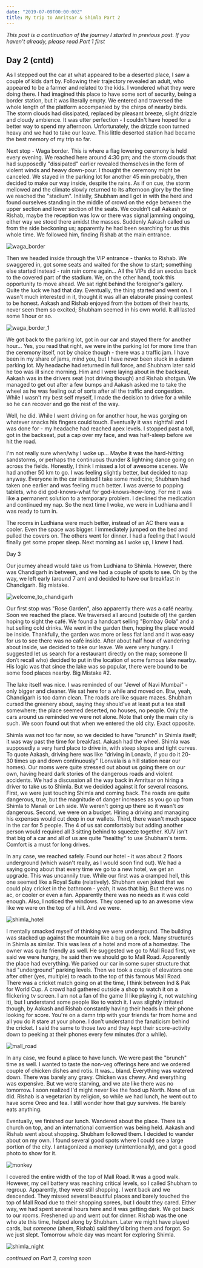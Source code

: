 ```yaml
---
date: "2019-07-09T00:00:00Z"
title: My trip to Amritsar & Shimla Part 2
---
```


_This post is a continuation of the journey I started in previous post. If you haven't already, please read Part 1 first_

## Day 2 (cntd)

As I stepped out the car at what appeared to be a deserted place, I saw a couple of kids dart by. Following their trajectory revealed an adult, who appeared to be a farmer and related to the kids. I wondered what they were doing there. I had imagined this place to have some sort of security, being a border station, but it was literally empty. We entered and traversed the whole length of the platform accompanied by the chirps of nearby birds. The storm clouds had dissipated, replaced by pleasant breeze, slight drizzle and cloudy ambience. It was utter perfection - I couldn't have hoped for a better way to spend my afternoon. Unfortunately, the drizzle soon turned heavy and we had to take our leave. This little deserted station had became the best memory of my trip so far.

Next stop - Waga border. This is where a flag lowering ceremony is held every evening. We reached here around 4:30 pm; and the storm clouds that had supposedly "dissipated" earlier revealed themselves in the form of violent winds and heavy down-pour. I thought the ceremony might be canceled. We stayed in the parking lot for another 45 min probably, then decided to make our way inside, despite the rains. As if on cue, the storm mellowed and the climate slowly returned to its afternoon glory by the time we reached the "stadium". Initially, Shubham and I got in with the herd and found ourselves standing in the middle of crowd on the edge between the upper section and lower section of the seats. We couldn’t call Aakash or Rishab, maybe the reception was low or there was signal jamming ongoing, either way we stood there amidst the masses. Suddenly Aakash called us from the side beckoning us; apparently he had been searching for us this whole time. We followed him, finding Rishab at the main entrance. 

![waga_border](../../images/waga_border.jpg)

Then we headed inside through the VIP entrance - thanks to Rishab. We swaggered in, got some seats and waited for the show to start; something else started instead - rain rain come again... All the VIPs did an exodus back to the covered part of the stadium. We, on the other hand, took this opportunity to move ahead. We sat right behind the foreigner's gallery. Quite the luck we had that day. Eventually, the thing started and went on. I wasn't much interested in it, thought it was all an elaborate pissing contest to be honest. Aakash and Rishab enjoyed from the bottom of their hearts, never seen them so excited; Shubham seemed in his own world. It all lasted some 1 hour or so.

![waga_border_1](../../images/waga_border_1.jpg)

We got back to the parking lot, got in our car and stayed there for another hour… Yes, you read that right, we were in the parking lot for more time than the ceremony itself, not by choice though - there was a traffic jam. I have been in my share of jams, mind you, but I have never been stuck in a damn parking lot. My headache had returned in full force, and Shubham later said he too was ill since morning. Him and I were laying about in the backseat, Aakash was in the drivers seat (not driving though) and Rishab shotgun. We managed to get out after a few bumps and Aakash asked me to take the wheel as he was feeling out of sorts after all the traffic and congestion. While I wasn't my best self myself, I made the decision to drive for a while so he can recover and go the rest of the way.

Well, he did. While I went driving on for another hour, he was gorging on whatever snacks his fingers could touch. Eventually it was nightfall and I was done for - my headache had reached apex levels. I stopped past a toll, got in the backseat, put a cap over my face, and was half-sleep before we hit the road.

I'm not really sure when/why I woke up… Maybe it was the hard-hitting sandstorms, or perhaps the continuous thunder & lightning dance going on across the fields. Honestly, I think I missed a lot of awesome scenes. We had another 50 km to go. I was feeling slightly better, but decided to nap anyway. Everyone in the car insisted I take some medicine; Shubham had taken one earlier and was feeling much better. I was averse to popping tablets, who did god-knows-what for god-knows-how-long. For me it was like a permanent solution to a temporary problem. I declined the medication and continued my nap. So the next time I woke, we were in Ludhiana and I was ready to turn in.

The rooms in Ludhiana were much better, instead of an AC there was a cooler. Even the space was bigger. I immediately jumped on the bed and pulled the covers on. The others went for dinner. I had a feeling that I would finally get some proper sleep. Next morning as I woke up, I knew I had.

Day 3

Our journey ahead would take us from Ludhiana to Shimla. However, there was Chandigarh in between, and we had a couple of spots to see. Oh by the way, we left early (around 7 am) and decided to have our breakfast in Chandigarh. Big mistake.

![welcome_to_chandigarh](../../images/welcome_to_chandigarh.jpg)

Our first stop was "Rose Garden", also apparently there was a café nearby. Soon we reached the place. We traversed all around (outside of) the garden hoping to sight the café. We found a handcart selling "Bombay Gola" and a hut selling cold drinks. We went in the garden then, hoping the place would be inside. Thankfully, the garden was more or less flat land and it was easy for us to see there was no café inside. After about half hour of wandering about inside, we decided to take our leave. We were very hungry. I suggested let us search for a restaurant directly on the map; someone (I don’t recall who) decided to put in the location of some famous lake nearby. His logic was that since the lake was so popular, there were bound to be some food places nearby. Big Mistake #2.

The lake itself was nice. I was reminded of our "Jewel of Navi Mumbai" - only bigger and cleaner. We sat here for a while and moved on. Btw, yeah, Chandigarh is too damn clean. The roads are like square mazes. Shubham cursed the greenery about, saying they should've at least put a tea stall somewhere; the place seemed deserted, no houses, no people. Only the cars around us reminded we were not alone. Note that only the main city is such. We soon found out that when we entered the old city. Exact opposite.

Shimla was not too far now, so we decided to have "brunch" in Shimla itself; it was way past the time for breakfast. Aakash had the wheel. Shimla was supposedly a very hard place to drive in, with steep slopes and tight curves. To quote Aakash, driving here was like "driving in Lonavla, if you do it 20-30 times up and down continuously" (Lonvala is a hill station near our homes). Our moms were quite stressed out about us going there on our own, having heard dark stories of the dangerous roads and violent accidents. We had a discussion  all the way back in Amritsar on hiring a driver to take us to Shimla. But we decided against it for several reasons. First, we were just touching Shimla and coming back. The roads are quite dangerous, true, but the magnitude of danger increases as you go up from Shimla to Manali or Leh side. We weren't going up there so it wasn't _as_ dangerous. Second, we were on a budget. Hiring a driving and managing his expenses would cut deep in our wallets. Third, there wasn't much space in the car for 5 people. The 4 of us sat comfortably but adding another person would required all 3 sitting behind to squeeze together. KUV isn't that big of a car and all of us are quite "healthy" to use Shubham's term. Comfort is a must for long drives.

In any case, we reached safely. Found our hotel - it was about 2 floors underground (which wasn't really, as I would soon find out). We had a saying going about that every time we go to a new hotel, we get an upgrade. This was uncannily true. While our first was a cramped hell, this one seemed like a Royal Suite (relatively). Shubham even joked that we could play cricket in the bathroom - yeah, it was that big. But there was no ac, or cooler or even a fan. Apparently there was no needs as it was cold enough. Also, I noticed the windows. They opened up to an awesome view like we were on the top of a hill. And we were.

![shimla_hotel](../../images/shimla_hotel.jpg)

I mentally smacked myself of thinking we were underground. The building was stacked up against the mountain like a bug on a rock. Many structures in Shimla as similar. This was less of a hotel and more of a homestay. The owner was quite friendly as well. He suggested we go to Mall Road first, we said we were hungry, he said then we should go to Mall Road. Apparently the place had everything. We parked our car in some super structure that had "underground" parking levels. Then we took a couple of elevators one after other (yes, multiple) to reach to the top of this famous Mall Road. There was a cricket match going on at the time, I think between Ind & Pak for World Cup. A crowd had gathered outside a shop to watch it on a flickering tv screen. I am not a fan of the game (I like playing it, not watching it), but I understand some people like to watch it. I was slightly irritated though, by Aakash and Rishab constantly having their heads in their phone looking for score. You're on a damn trip with your friends far from home and all you do it stare at your phone. I don’t understand the fanaticism behind the cricket. I said the same to those two and they kept their score-activity down to peeking at their phones every few minutes (for a while).

![mall_road](../../images/mall_road.jpg)

In any case, we found a place to have lunch. We were past the "brunch" time as well. I wanted to taste the non-veg offerings here and we ordered couple of chicken dishes and rotis. It was… bland. Everything was watered down. There was barely any gravy. Chicken was chewy. And everything was expensive. But we were starving, and we ate like there was no tomorrow. I soon realized I'd might never like the food up North. None of us did. Rishab is a vegetarian by religion, so while we had lunch, he went out to have some Oreo and tea. I still wonder how that guy survives. He barely eats anything.

Eventually, we finished our lunch. Wandered about the place. There is a church on top, and an international convention was being held. Aakash and Rishab went about shopping. Shubham followed them. I decided to wander about on my own. I found several good spots where I could see a large portion of the city. I antagonized a monkey (unintentionally), and got a good photo to show for it.

![monkey](../../images/monkey.jpg)


I covered the entire width of the top of Mall Road. It was a good walk. However, my cell battery was reaching critical levels, so I called Shubham to regroup. Apparently, they were still shopping. I went back and we descended. They missed several beautiful places and barely touched the top of Mall Road due to their shopping sprees, but I doubt they cared. Either way, we had spent several hours here and it was getting dark. We got back to our rooms. Freshened up and went out for dinner. Rishab was the one who ate this time, helped along by Shubham. Later we might have played cards, but _someone_ (ahem, Rishab) said they'd bring them and forgot. So we just slept. Tomorrow whole day was meant for exploring Shimla.

![shimla_night](../../images/shimla_night.jpg)

_continued on Part 3, coming soon_
